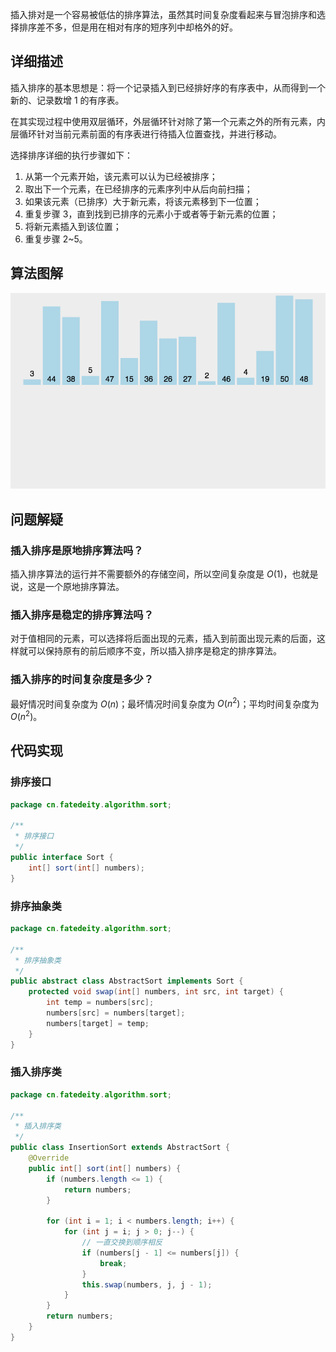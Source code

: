 
插入排对是一个容易被低估的排序算法，虽然其时间复杂度看起来与冒泡排序和选择排序差不多，但是用在相对有序的短序列中却格外的好。

<!--more-->

## 详细描述

插入排序的基本思想是：将一个记录插入到已经排好序的有序表中，从而得到一个新的、记录数增 1 的有序表。

在其实现过程中使用双层循环，外层循环针对除了第一个元素之外的所有元素，内层循环针对当前元素前面的有序表进行待插入位置查找，并进行移动。

选择排序详细的执行步骤如下：

1. 从第一个元素开始，该元素可以认为已经被排序；
2. 取出下一个元素，在已经排序的元素序列中从后向前扫描；
3. 如果该元素（已排序）大于新元素，将该元素移到下一位置；
4. 重复步骤 3，直到找到已排序的元素小于或者等于新元素的位置；
5. 将新元素插入到该位置；
6. 重复步骤 2~5。

## 算法图解

![插入排序](assets/插入排序.gif)

## 问题解疑

### 插入排序是原地排序算法吗？

插入排序算法的运行并不需要额外的存储空间，所以空间复杂度是 $O(1)$，也就是说，这是一个原地排序算法。

### 插入排序是稳定的排序算法吗？

对于值相同的元素，可以选择将后面出现的元素，插入到前面出现元素的后面，这样就可以保持原有的前后顺序不变，所以插入排序是稳定的排序算法。

### 插入排序的时间复杂度是多少？

最好情况时间复杂度为 $O(n)$；最坏情况时间复杂度为 $O(n^2)$；平均时间复杂度为 $O(n^2)$。

## 代码实现

### 排序接口

```java
package cn.fatedeity.algorithm.sort;

/**
 * 排序接口
 */
public interface Sort {
    int[] sort(int[] numbers);
}
```

### 排序抽象类

```java
package cn.fatedeity.algorithm.sort;

/**
 * 排序抽象类
 */
public abstract class AbstractSort implements Sort {
    protected void swap(int[] numbers, int src, int target) {
        int temp = numbers[src];
        numbers[src] = numbers[target];
        numbers[target] = temp;
    }
}
```

### 插入排序类

```java
package cn.fatedeity.algorithm.sort;

/**
 * 插入排序类
 */
public class InsertionSort extends AbstractSort {
    @Override
    public int[] sort(int[] numbers) {
        if (numbers.length <= 1) {
            return numbers;
        }

        for (int i = 1; i < numbers.length; i++) {
            for (int j = i; j > 0; j--) {
                // 一直交换到顺序相反
                if (numbers[j - 1] <= numbers[j]) {
                    break;
                }
                this.swap(numbers, j, j - 1);
            }
        }
        return numbers;
    }
}
```

